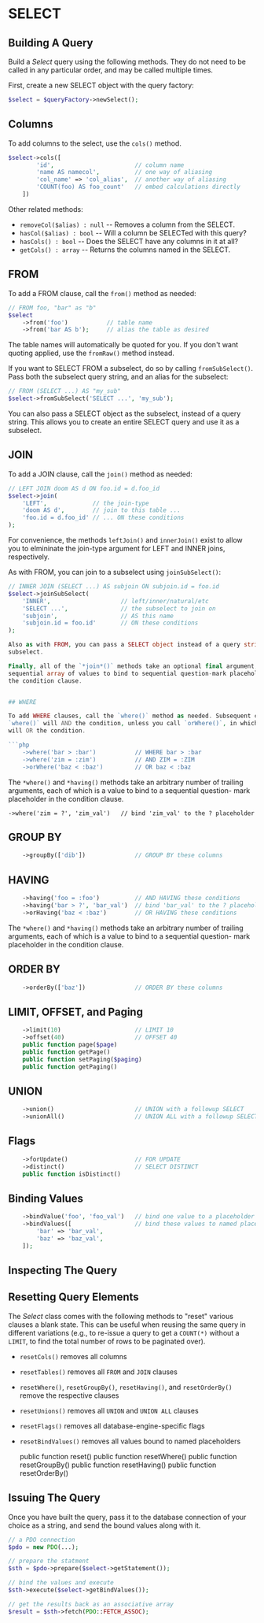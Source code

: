 # SELECT

## Building A Query

Build a _Select_ query using the following methods. They do not need to
be called in any particular order, and may be called multiple times.

First, create a new SELECT object with the query factory:

```php
$select = $queryFactory->newSelect();
```

## Columns

To add columns to the select, use the `cols()` method.

```php
$select->cols([
        'id',                       // column name
        'name AS namecol',          // one way of aliasing
        'col_name' => 'col_alias',  // another way of aliasing
        'COUNT(foo) AS foo_count'   // embed calculations directly
    ])
```

Other related methods:

- `removeCol($alias) : null` -- Removes a column from the SELECT.
- `hasCol($alias) : bool` -- Will a column be SELECTed with this query?
- `hasCols() : bool` -- Does the SELECT have any columns in it at all?
- `getCols() : array` -- Returns the columns named in the SELECT.


## FROM

To add a FROM clause, call the `from()` method as needed:

```php
// FROM foo, "bar" as "b"
$select
    ->from('foo')           // table name
    ->from('bar AS b');     // alias the table as desired
```

The table names will automatically be quoted for you. If you don't want
quoting applied, use the `fromRaw()` method instead.

If you want to SELECT FROM a subselect, do so by calling `fromSubSelect()`.
Pass both the subselect query string, and an alias for the subselect:

```php
// FROM (SELECT ...) AS "my_sub"
$select->fromSubSelect('SELECT ...', 'my_sub');
```

You can also pass a SELECT object as the subselect, instead of a query string.
This allows you to create an entire SELECT query and use it as a subselect.


## JOIN

To add a JOIN clause, call the `join()` method as needed:

```php
// LEFT JOIN doom AS d ON foo.id = d.foo_id
$select->join(
    'LEFT',             // the join-type
    'doom AS d',        // join to this table ...
    'foo.id = d.foo_id' // ... ON these conditions
);
```

For convenience, the methods `leftJoin()` and `innerJoin()` exist to allow you
to elmininate the join-type argument for LEFT and INNER joins, respectively.

As with FROM, you can join to a subselect using `joinSubSelect()`:

```php
// INNER JOIN (SELECT ...) AS subjoin ON subjoin.id = foo.id
$select->joinSubSelect(
    'INNER',                    // left/inner/natural/etc
    'SELECT ...',               // the subselect to join on
    'subjoin',                  // AS this name
    'subjoin.id = foo.id'       // ON these conditions
);

Also as with FROM, you can pass a SELECT object instead of a query string as the
subselect.

Finally, all of the `*join*()` methods take an optional final argument, a
sequential array of values to bind to sequential question-mark placeholders in
the condition clause.


## WHERE

To add WHERE clauses, call the `where()` method as needed. Subsequent calls to
`where()` will AND the condition, unless you call `orWhere()`, in which case it
will OR the condition.

```php
    ->where('bar > :bar')           // WHERE bar > :bar
    ->where('zim = :zim')           // AND ZIM = :ZIM
    ->orWhere('baz < :baz')         // OR baz < :baz
```

The `*where()` and `*having()` methods take an arbitrary number of
trailing arguments, each of which is a value to bind to a sequential question-
mark placeholder in the condition clause.

    ->where('zim = ?', 'zim_val')   // bind 'zim_val' to the ? placeholder

## GROUP BY

```php
    ->groupBy(['dib'])              // GROUP BY these columns
```

## HAVING

```php
    ->having('foo = :foo')          // AND HAVING these conditions
    ->having('bar > ?', 'bar_val')  // bind 'bar_val' to the ? placeholder
    ->orHaving('baz < :baz')        // OR HAVING these conditions
```

The `*where()` and `*having()` methods take an arbitrary number of
trailing arguments, each of which is a value to bind to a sequential question-
mark placeholder in the condition clause.

## ORDER BY

```php
    ->orderBy(['baz'])              // ORDER BY these columns
```

## LIMIT, OFFSET, and Paging

```php
    ->limit(10)                     // LIMIT 10
    ->offset(40)                    // OFFSET 40
    public function page($page)
    public function getPage()
    public function setPaging($paging)
    public function getPaging()
```

## UNION

```php
    ->union()                       // UNION with a followup SELECT
    ->unionAll()                    // UNION ALL with a followup SELECT
```

## Flags

```php
    ->forUpdate()                   // FOR UPDATE
    ->distinct()                    // SELECT DISTINCT
    public function isDistinct()
```

## Binding Values

```php
    ->bindValue('foo', 'foo_val')   // bind one value to a placeholder
    ->bindValues([                  // bind these values to named placeholders
        'bar' => 'bar_val',
        'baz' => 'baz_val',
    ]);
```

## Inspecting The Query


## Resetting Query Elements

The _Select_ class comes with the following methods to "reset" various clauses
a blank state. This can be useful when reusing the same query in different
variations (e.g., to re-issue a query to get a `COUNT(*)` without a `LIMIT`, to
find the total number of rows to be paginated over).

- `resetCols()` removes all columns
- `resetTables()` removes all `FROM` and `JOIN` clauses
- `resetWhere()`, `resetGroupBy()`, `resetHaving()`, and `resetOrderBy()`
  remove the respective clauses
- `resetUnions()` removes all `UNION` and `UNION ALL` clauses
- `resetFlags()` removes all database-engine-specific flags
- `resetBindValues()` removes all values bound to named placeholders

    public function reset()
    public function resetWhere()
    public function resetGroupBy()
    public function resetHaving()
    public function resetOrderBy()

## Issuing The Query

Once you have built the query, pass it to the database connection of your
choice as a string, and send the bound values along with it.

```php
// a PDO connection
$pdo = new PDO(...);

// prepare the statment
$sth = $pdo->prepare($select->getStatement());

// bind the values and execute
$sth->execute($select->getBindValues());

// get the results back as an associative array
$result = $sth->fetch(PDO::FETCH_ASSOC);
```
